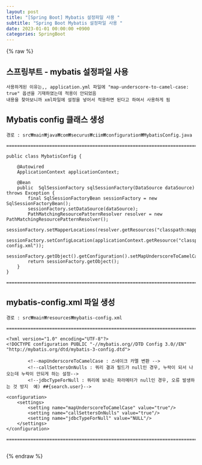```yaml
---  
layout: post  
title: "[Spring Boot] Mybatis 설정파일 사용 "  
subtitle: "Spring Boot Mybatis 설정파일 사용 "  
date: 2023-01-01 00:00:00 +0900  
categories: SpringBoot  
---  
```

{% raw %}  
## 스프링부트 - mybatis 설정파일 사용  
  
	사용하게된 이유는,, application.yml 파일에 "map-underscore-to-camel-case: true" 옵션을 기재하였는데 적용이 안되었음  
	내용을 찾아보니까 xml파일에 설정을 넣어서 적용하면 된다고 하여서 사용하게 됨  
  
## Mybatis config 클래스 생성  
	경로 : src₩main₩java₩com₩securus₩ciim₩configuration₩MybatisConfig.java  
  
	=====================================================================================================================================================  
  
	public class MybatisConfig {  
  
		@Autowired  
		ApplicationContext applicationContext;  
  
		@Bean  
		public  SqlSessionFactory sqlSessionFactory(DataSource dataSource) throws Exception {  
			final SqlSessionFactoryBean sessionFactory = new SqlSessionFactoryBean();  
			sessionFactory.setDataSource(dataSource);  
			PathMatchingResourcePatternResolver resolver = new PathMatchingResourcePatternResolver();  
			sessionFactory.setMapperLocations(resolver.getResources("classpath:mapper/*Mapper.xml"));  
			sessionFactory.setConfigLocation(applicationContext.getResource("classpath:mybatis-config.xml"));  
			sessionFactory.getObject().getConfiguration().setMapUnderscoreToCamelCase(true);  
			return sessionFactory.getObject();  
		}  
	}  
  
	=====================================================================================================================================================  
  
## mybatis-config.xml 파일 생성  
  
	경로 : src₩main₩resources₩mybatis-config.xml  
  
	=====================================================================================================================================================  
  
	<?xml version="1.0" encoding="UTF-8"?>  
	<!DOCTYPE configuration PUBLIC "-//mybatis.org//DTD Config 3.0//EN" "http://mybatis.org/dtd/mybatis-3-config.dtd">  
  
			<!--mapUnderscoreToCamelCase : 스네이크 카멜 변환 -->  
			<!--callSettersOnNulls : 쿼리 결과 필드가 null인 경우, 누락이 되서 나오는데 누락이 안되게 하는 설정-->  
			<!--jdbcTypeForNull : 쿼리에 보내는 파라메터가 null인 경우, 오류 발생하는 것 방지  예) ##{search.user}-->  
  
	<configuration>  
		<settings>  
			<setting name="mapUnderscoreToCamelCase" value="true"/>  
			<setting name="callSettersOnNulls" value="true"/>  
			<setting name="jdbcTypeForNull" value="NULL"/>  
		</settings>  
	</configuration>  
  
	=====================================================================================================================================================  
  
##                                                                                                                                                                                                                                                                                                                                                                                                                                                                                                                                                                                                                                                                                                                                                                                                                                                                                                                                                                                                                                                                                                                                                                                                                                                                                                                                                                                                                                                                                                                                                                                                                                                                                                                                                                                                                                                                                                                                                                                                                                                                                                                                                                                                                                                                                                                                                                                                                                                                                                                                                                                              
{% endraw %}
